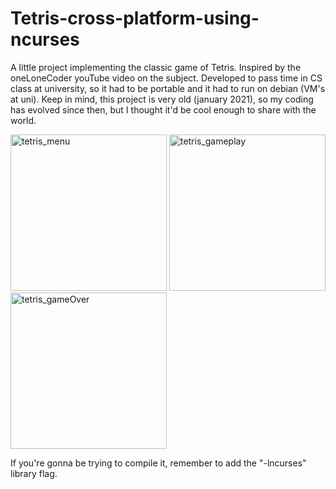 # Tetris-cross-platform-using-ncurses
A little project implementing the classic game of Tetris. Inspired by the oneLoneCoder youTube video on the subject.
Developed to pass time in CS class at university, so it had to be portable and it had to run on debian (VM's at uni).
Keep in mind, this project is very old (january 2021), so my coding has evolved since then, but I thought it'd be cool enough to share with the world.


<img width="250" alt="tetris_menu" src="https://user-images.githubusercontent.com/81037885/148267371-067c4bf0-4506-47ab-a044-36915818144f.png">
<img width="250" alt="tetris_gameplay" src="https://user-images.githubusercontent.com/81037885/148267401-f823f807-6349-4b6b-a22e-116d94207f58.png">
<img width="250" alt="tetris_gameOver" src="https://user-images.githubusercontent.com/81037885/148267414-688fca80-59ae-4d4a-8b82-cb9f5082fec0.png">


If you're gonna be trying to compile it, remember to add the "-lncurses" library flag.
